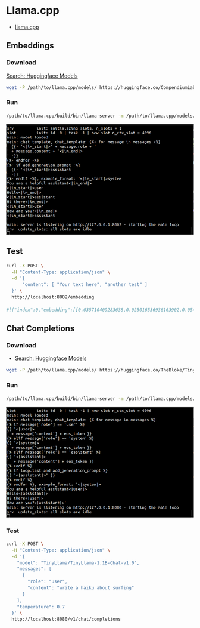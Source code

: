 # Llama.cpp

- [llama.cpp](https://github.com/ggml-org/llama.cpp)

## Embeddings

### Download

[Search: Huggingface Models](https://huggingface.co/models?library=gguf&search=bge)

```sh
wget -P /path/to/llama.cpp/models/ https://huggingface.co/CompendiumLabs/bge-base-en-v1.5-gguf/resolve/main/bge-base-en-v1.5-f16.gguf
```

### Run

```sh
/path/to/llama.cpp/build/bin/llama-server -m /path/to/llama.cpp/models/bge-base-en-v1.5-f16.gguf --embedding --port 8002
```

![llama-cpp-1.png](../assets/images/llama-cpp-1.png)

## Test

```sh
curl -X POST \
  -H "Content-Type: application/json" \
  -d '{
      "content": [ "Your text here", "another test" ]
  }' \
  http://localhost:8002/embedding

#[{"index":0,"embedding":[[0.035710409283638,0.025016536936163902,0.0540543757379055,...]]},{"index":1,"embedding":[[0.012910409283638,0.042816536936163902,0.0226543757379055,...]]}]
```


## Chat Completions

### Download

- [Search: Huggingface Models](https://huggingface.co/models?library=gguf&search=TinyLlama)

```sh
wget -P /path/to/llama.cpp/models/ https://huggingface.co/TheBloke/TinyLlama-1.1B-Chat-v1.0-GGUF/resolve/main/tinyllama-1.1b-chat-v1.0.Q5_K_M.gguf
```

### Run


```sh
/path/to/llama.cpp/build/bin/llama-server -m /path/to/llama.cpp/models/tinyllama-1.1b-chat-v1.0.Q5_K_M.gguf
```

![llama-cpp-2.png](../assets/images/llama-cpp-2.png)

### Test

```sh
curl -X POST \
  -H "Content-Type: application/json" \
  -d '{
    "model": "TinyLlama/TinyLlama-1.1B-Chat-v1.0",
    "messages": [
      {
        "role": "user",
        "content": "write a haiku about surfing"
      }
    ],
    "temperature": 0.7
  }' \
  http://localhost:8080/v1/chat/completions
```
